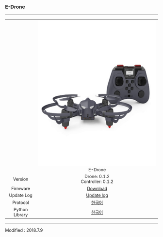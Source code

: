 ### E-Drone

---

<div align="center">
    <table>
        <tr>
            <td><div align="center"></div></td>
            <td>
                <div align="center">
                    <img src="/assets/images/products/petrone_v2_and_controller.jpg" alt="e_drone_and_controller" height="480" width="480">
                    <br>
                    <div align="center">E-Drone</div>
                </div>
            </td>
        </tr>
        <tr>
            <td><div align="center">Version</div></td>
            <td><div align="center">Drone: 0.1.2<br>Controller: 0.1.2</div></td>
        </tr>
        <tr>
            <td><div align="center">Firmware</div></td>
            <td><div align="center"><a href="https://drive.google.com/open?id=1ZU744M9qYvSrnpxtxdNur5XaixerKM_Z" target="_blank">Download</a></div></td>
        </tr>
        <tr>
            <td><div align="center">Update Log</div></td>
            <td><div align="center"><a href="/documents/kr/products/e_drone/log/updates/firmware/">Update log</a></div></td>
        </tr>
        <tr>
            <td><div align="center">Protocol</div></td>
            <td><div align="center"><a href="/documents/kr/products/e_drone/protocol/">한국어</a></div></td>
        </tr>
        <tr>
            <td><div align="center">Python Library</div></td>
            <td><div align="center"><a href="/documents/kr/products/e_drone/library/python/e_drone/">한국어</a></div></td>
        </tr>
    </table>
</div>

---

Modified : 2018.7.9